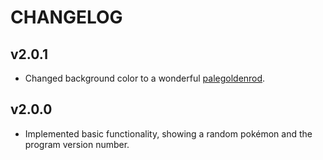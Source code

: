 # CHANGELOG

## v2.0.1

* Changed background color to a wonderful [palegoldenrod](https://en.wikipedia.org/wiki/Goldenrod_(color)).

## v2.0.0

* Implemented basic functionality, showing a random pokémon and the program version number.